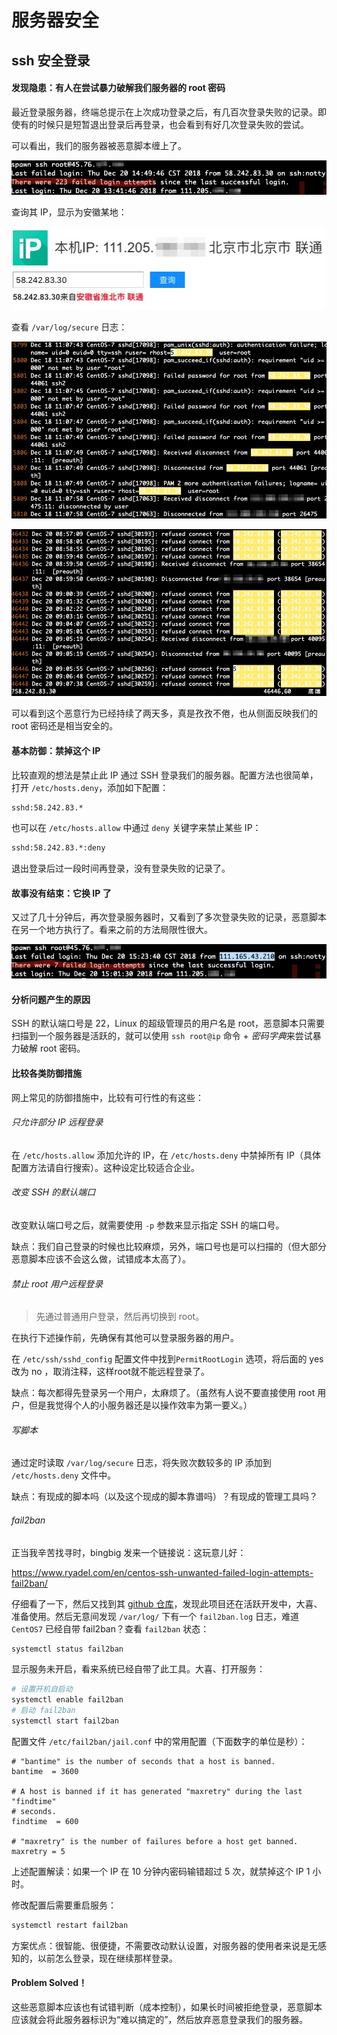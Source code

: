 # 服务器安全

## ssh 安全登录

#### 发现隐患：有人在尝试暴力破解我们服务器的 root 密码

最近登录服务器，终端总提示在上次成功登录之后，有几百次登录失败的记录。即使有的时候只是短暂退出登录后再登录，也会看到有好几次登录失败的尝试。  

可以看出，我们的服务器被恶意脚本缠上了。  

![](media/15453014764329.jpg)

查询其 IP，显示为安徽某地：  

![](media/15452952345985.jpg)

查看 `/var/log/secure` 日志：  

![](media/15452976434904.jpg)

![](media/15452976997988.jpg)

可以看到这个恶意行为已经持续了两天多，真是孜孜不倦，也从侧面反映我们的 root 密码还是相当安全的。  

#### 基本防御：禁掉这个 IP

比较直观的想法是禁止此 IP 通过 SSH 登录我们的服务器。配置方法也很简单，打开 `/etc/hosts.deny`，添加如下配置：  

```bash
sshd:58.242.83.*
```

也可以在 `/etc/hosts.allow` 中通过 `deny` 关键字来禁止某些 IP：  

```bash
sshd:58.242.83.*:deny
```

退出登录后过一段时间再登录，没有登录失败的记录了。

#### 故事没有结束：它换 IP 了

又过了几十分钟后，再次登录服务器时，又看到了多次登录失败的记录，恶意脚本在另一个地方执行了。看来之前的方法局限性很大。  

![](media/15453017250010.jpg)

#### 分析问题产生的原因

SSH 的默认端口号是 22，Linux 的超级管理员的用户名是 root，恶意脚本只需要扫描到一个服务器是活跃的，就可以使用 `ssh root@ip` 命令 + *密码字典*来尝试暴力破解 root 密码。

#### 比较各类防御措施

网上常见的防御措施中，比较有可行性的有这些：  

###### 只允许部分 IP 远程登录

在 `/etc/hosts.allow` 添加允许的 IP，在 `/etc/hosts.deny` 中禁掉所有 IP（具体配置方法请自行搜索）。这种设定比较适合企业。  

###### 改变 SSH 的默认端口

改变默认端口号之后，就需要使用 `-p` 参数来显示指定 SSH 的端口号。

缺点：我们自己登录的时候也比较麻烦，另外，端口号也是可以扫描的（但大部分恶意脚本应该不会这么做，试错成本太高了）。

###### 禁止 root 用户远程登录

> 先通过普通用户登录，然后再切换到 root。

在执行下述操作前，先确保有其他可以登录服务器的用户。  

在 `/etc/ssh/sshd_config` 配置文件中找到`PermitRootLogin` 选项，将后面的 yes 改为 no ，取消注释，这样root就不能远程登录了。  

缺点：每次都得先登录另一个用户，太麻烦了。（虽然有人说不要直接使用 root 用户，但是我觉得个人的小服务器还是以操作效率为第一要义。）

###### 写脚本

通过定时读取 `/var/log/secure` 日志，将失败次数较多的 IP 添加到 `/etc/hosts.deny` 文件中。  

缺点：有现成的脚本吗（以及这个现成的脚本靠谱吗）？有现成的管理工具吗？  

###### fail2ban

正当我辛苦找寻时，bingbig 发来一个链接说：这玩意儿好：    

https://www.ryadel.com/en/centos-ssh-unwanted-failed-login-attempts-fail2ban/  

仔细看了一下，然后又找到其 [github 仓库](https://github.com/fail2ban/fail2ban)，发现此项目还在活跃开发中，大喜、准备使用。然后无意间发现 `/var/log/` 下有一个 `fail2ban.log` 日志，难道 `CentOS7` 已经自带 fail2ban？查看 `fail2ban` 状态：     

```bash
systemctl status fail2ban
```

显示服务未开启，看来系统已经自带了此工具。大喜、打开服务：

```bash
# 设置开机自启动
systemctl enable fail2ban
# 启动 fail2ban
systemctl start fail2ban
```

配置文件 `/etc/fail2ban/jail.conf` 中的常用配置（下面数字的单位是秒）：  

```
# "bantime" is the number of seconds that a host is banned.
bantime  = 3600

# A host is banned if it has generated "maxretry" during the last "findtime"
# seconds.
findtime  = 600

# "maxretry" is the number of failures before a host get banned.
maxretry = 5
```

上述配置解读：如果一个 IP 在 10 分钟内密码输错超过 5 次，就禁掉这个 IP 1 小时。  

修改配置后需要重启服务：  

```bash
systemctl restart fail2ban
```

方案优点：很智能、很便捷，不需要改动默认设置，对服务器的使用者来说是无感知的，以前怎么登录，现在继续那样登录。  

#### Problem Solved！

这些恶意脚本应该也有试错判断（成本控制），如果长时间被拒绝登录，恶意脚本应该就会将此服务器标识为“难以搞定的”，然后放弃恶意登录我们的服务器。 




